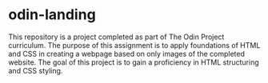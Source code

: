 # odin-landing
This repository is a project completed as part of The Odin Project curriculum. The purpose of this assignment is to apply foundations of HTML and CSS in creating a webpage based on only images of the completed website. The goal of this project is to gain a proficiency in HTML structuring and CSS styling. 